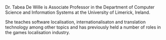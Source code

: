 Dr. Tabea De Wille is Associate Professor in the Department of Computer Science and Information Systems at the University of Limerick, Ireland. 

She teaches software localisation, internationalisaton and translation technology among other topics and has previously held a number of roles in the games localisation industry.